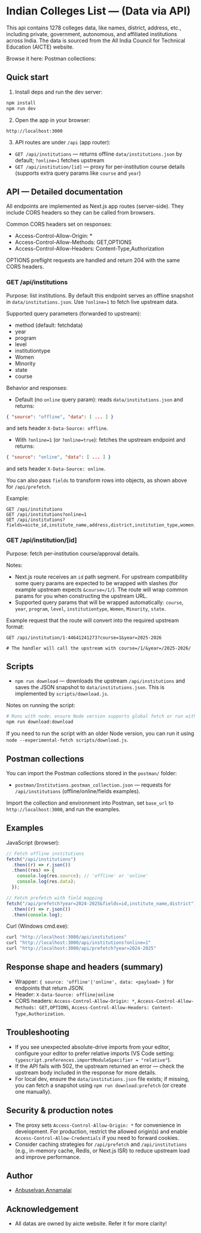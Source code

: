 # Indian Colleges List — (Data via API)

This api contains 1278 colleges data, like names, district, address, etc., including private, government, autonomous, and affiliated institutions across India. The data is sourced from the All India Council for Technical Education (AICTE)
website.

Browse it here:
Postman collections:

## Quick start

1. Install deps and run the dev server:

```bash
npm install
npm run dev
```

2. Open the app in your browser:

```
http://localhost:3000
```

3. API routes are under `/api` (app router):

- `GET /api/institutions` — returns offline `data/institutions.json` by default; `?online=1` fetches upstream
- `GET /api/institution/[id]` — proxy for per-institution course details (supports extra query params like `course` and `year`)

## API — Detailed documentation

All endpoints are implemented as Next.js app routes (server-side). They include CORS headers so they can be called from browsers.

Common CORS headers set on responses:

- Access-Control-Allow-Origin: \*
- Access-Control-Allow-Methods: GET,OPTIONS
- Access-Control-Allow-Headers: Content-Type,Authorization

OPTIONS preflight requests are handled and return 204 with the same CORS headers.

### GET /api/institutions

Purpose: list institutions. By default this endpoint serves an offline snapshot in `data/institutions.json`. Use `?online=1` to fetch live upstream data.

Supported query parameters (forwarded to upstream):

- method (default: fetchdata)
- year
- program
- level
- institutiontype
- Women
- Minority
- state
- course

Behavior and responses:

- Default (no `online` query param): reads `data/institutions.json` and returns:

```json
{ "source": "offline", "data": [ ... ] }
```

and sets header `X-Data-Source: offline`.

- With `?online=1` (or `?online=true`): fetches the upstream endpoint and returns:

```json
{ "source": "online", "data": [ ... ] }
```

and sets header `X-Data-Source: online`.

You can also pass `fields` to transform rows into objects, as shown above for `/api/prefetch`.

Example:

```
GET /api/institutions
GET /api/institutions?online=1
GET /api/institutions?fields=aicte_id,institute_name,address,district,institution_type,women,minority,other_id
```

### GET /api/institution/[id]

Purpose: fetch per-institution course/approval details.

Notes:

- Next.js route receives an `id` path segment. For upstream compatibility some query params are expected to be wrapped with slashes (for example upstream expects `&course=/1/`). The route will wrap common params for you when constructing the upstream URL.
- Supported query params that will be wrapped automatically: `course`, `year`, `program`, `level`, `institutiontype`, `Women`, `Minority`, `state`.

Example request that the route will convert into the required upstream format:

```
GET /api/institution/1-44641241273?course=1&year=2025-2026

# The handler will call the upstream with course=/1/&year=/2025-2026/
```

## Scripts

- `npm run download` — downloads the upstream `/api/institutions` and saves the JSON snapshot to `data/institutions.json`. This is implemented by `scripts/download.js`.

Notes on running the script:

```bash
# Runs with node; ensure Node version supports global fetch or run with experimental fetch enabled if needed.
npm run download:download
```

If you need to run the script with an older Node version, you can run it using `node --experimental-fetch scripts/download.js`.

## Postman collections

You can import the Postman collections stored in the `postman/` folder:

- `postman/Institutions.postman_collection.json` — requests for `/api/institutions` (offline/online/fields examples).

Import the collection and environment into Postman, set `base_url` to `http://localhost:3000`, and run the examples.

## Examples

JavaScript (browser):

```js
// Fetch offline institutions
fetch("/api/institutions")
  .then((r) => r.json())
  .then((res) => {
    console.log(res.source); // 'offline' or 'online'
    console.log(res.data);
  });

// Fetch prefetch with field mapping
fetch("/api/prefetch?year=2024-2025&fields=id,institute_name,district")
  .then((r) => r.json())
  .then(console.log);
```

Curl (Windows cmd.exe):

```cmd
curl "http://localhost:3000/api/institutions"
curl "http://localhost:3000/api/institutions?online=1"
curl "http://localhost:3000/api/prefetch?year=2024-2025"
```

## Response shape and headers (summary)

- Wrapper: `{ source: 'offline'|'online', data: <payload> }` for endpoints that return JSON.
- Header: `X-Data-Source: offline|online`
- CORS headers: `Access-Control-Allow-Origin: *`, `Access-Control-Allow-Methods: GET,OPTIONS`, `Access-Control-Allow-Headers: Content-Type,Authorization`.

## Troubleshooting

- If you see unexpected absolute-drive imports from your editor, configure your editor to prefer relative imports (VS Code setting: `typescript.preferences.importModuleSpecifier = "relative"`).
- If the API fails with 502, the upstream returned an error — check the upstream body included in the response for more details.
- For local dev, ensure the `data/institutions.json` file exists; if missing, you can fetch a snapshot using `npm run download:prefetch` (or create one manually).

## Security & production notes

- The proxy sets `Access-Control-Allow-Origin: *` for convenience in development. For production, restrict the allowed origin(s) and enable `Access-Control-Allow-Credentials` if you need to forward cookies.
- Consider caching strategies for `/api/prefetch` and `/api/institutions` (e.g., in-memory cache, Redis, or Next.js ISR) to reduce upstream load and improve performance.

## Author

- [Anbuselvan Annamalai](https://fb.me/anburocky3)

## Acknowledgement

- All datas are owned by aicte website. Refer it for more clarity!
